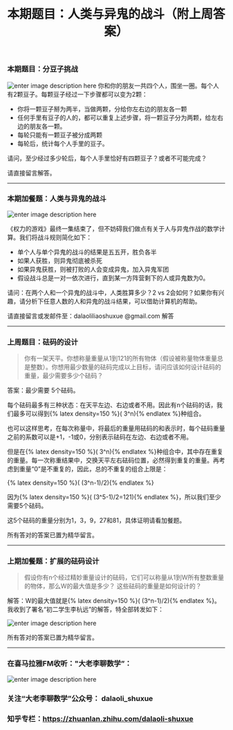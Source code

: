 ﻿---
title: 本期题目：人类与异鬼的战斗（附上周答案）
type: page
published: true
status: publish
categories: 每周一题
tags: ["每周一题"]
---
### 本期题目：分豆子挑战
![enter image description here](https://ds055uzetaobb.cloudfront.net/brioche/uploads/N720yZF1uC-beans.svg?width=1000)
 你和你的朋友一共四个人，围坐一圈。每个人有2颗豆子。每颗豆子经过一下步骤都可以变为2颗：

 - 你将一颗豆子掰为两半，当做两颗，分给你左右边的朋友各一颗
 - 任何手里有豆子的人的，都可以重复上述步骤，将一颗豆子分为两颗，给左右边的朋友各一颗。 
 - 每轮只能有一颗豆子被分成两颗
 - 每轮后，统计每个人手里的豆子。

请问，至少经过多少轮后，每个人手里恰好有四颗豆子？或者不可能完成？

请直接留言解答。

---
### 本期加餐题：人类与异鬼的战斗
![enter image description here](http://5b0988e595225.cdn.sohucs.com/images/20181220/39eada4f6701490f9c004408a175b1e9.jpg)

《权力的游戏》最终一集结束了，但不妨碍我们做点有关于人与异鬼作战的数学计算。我们将战斗规则简化如下：

 - 单个人与单个异鬼的战斗的结果是五五开，胜负各半
 - 如果人获胜，则异鬼彻底被杀死
 - 如果异鬼获胜，则被打败的人会变成异鬼，加入异鬼军团
 - 假设战斗总是一对一依次进行，直到某一方阵营剩下的人或异鬼数为0。

请问：在两个人和一个异鬼的战斗中，人类胜算多少？2 vs 2会如何？如果你有兴趣，请分析下任意人数的人和异鬼的战斗结果，可以借助计算机的帮助。

请直接留言或发邮件至：dalaoliliaoshuxue @gmail.com 解答

---

### 上周题目：砝码的设计
>你有一架天平。你想称量重量从1到121的所有物体（假设被称量物体重量总是整数）。你想用最少数量的砝码完成以上目标，请问应该如何设计砝码的重量，最少需要多少个砝码？

答案：最少需要 5个砝码。

每个砝码最多有三种状态：在天平左边、右边或者不用。因此有n个砝码的话，我们最多可以得到{% latex density=150 %}\( 3^n\){% endlatex %}种组合。

也可以这样思考，在每次称量中，将最后的重量用砝码的和表示时，每个砝码重量之前的系数可以是+1，-1或0，分别表示砝码在左边、右边或者不用。

但是在{% latex density=150 %}\( 3^n\){% endlatex %}种组合中，其中存在重复的重量。每一次称重结果中，交换天平左右砝码位置，必然得到重复的重量。再考虑到重量“0”是不重复的，因此，总的不重复的组合上限是：

{% latex density=150 %}\( (3^n-1)/2\){% endlatex %}

因为{% latex density=150 %}\( (3^5-1)/2=121\){% endlatex %}，所以我们至少需要5个砝码。

这5个砝码的重量分别为1，3，9，27和81，具体证明请看加餐题。

所有答对的答案已置为精华留言。

---
### 上期加餐题：扩展的砝码设计

>假设你有n个经过精妙重量设计的砝码，它们可以称量从1到W所有整数重量的物体，那么W的最大值是多少？ 这些砝码的重量是如何设计的？

解答：W的最大值就是{% latex density=150 %}\( (3^n-1)/2\){% endlatex %}。我收到了署名“初二学生李杭远”的解答，特全部转发如下：

![enter image description here](https://pic1.zhimg.com/80/v2-3abfbdac1f34481f544fd24610689764_hd.jpg)


所有答对的答案已置为精华留言。

----------

### 在喜马拉雅FM收听："大老李聊数学”：
![enter image description here](https://pic1.zhimg.com/80/v2-8d13d5180712a2921dbf634a4ab3ce78_hd.jpg)

### 关注“大老李聊数学”公众号： dalaoli_shuxue
### 知乎专栏：https://zhuanlan.zhihu.com/dalaoli-shuxue

